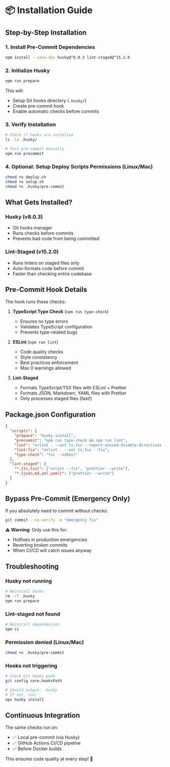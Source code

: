 # 📦 Installation Guide

## Step-by-Step Installation

### 1. Install Pre-Commit Dependencies

```bash
npm install --save-dev husky@^8.0.3 lint-staged@^15.2.0
```

### 2. Initialize Husky

```bash
npm run prepare
```

This will:

- Setup Git hooks directory (`.husky/`)
- Create pre-commit hook
- Enable automatic checks before commits

### 3. Verify Installation

```bash
# Check if hooks are installed
ls -la .husky/

# Test pre-commit manually
npm run precommit
```

### 4. Optional: Setup Deploy Scripts Permissions (Linux/Mac)

```bash
chmod +x deploy.sh
chmod +x setup.sh
chmod +x .husky/pre-commit
```

## What Gets Installed?

### Husky (v8.0.3)

- Git hooks manager
- Runs checks before commits
- Prevents bad code from being committed

### Lint-Staged (v15.2.0)

- Runs linters on staged files only
- Auto-formats code before commit
- Faster than checking entire codebase

## Pre-Commit Hook Details

The hook runs these checks:

1. **TypeScript Type Check** (`npm run type-check`)
   - Ensures no type errors
   - Validates TypeScript configuration
   - Prevents type-related bugs

2. **ESLint** (`npm run lint`)
   - Code quality checks
   - Style consistency
   - Best practices enforcement
   - Max 0 warnings allowed

3. **Lint-Staged**
   - Formats TypeScript/TSX files with ESLint + Prettier
   - Formats JSON, Markdown, YAML files with Prettier
   - Only processes staged files (fast!)

## Package.json Configuration

```json
{
  "scripts": {
    "prepare": "husky install",
    "precommit": "npm run type-check && npm run lint",
    "lint": "eslint . --ext ts,tsx --report-unused-disable-directives --max-warnings 0",
    "lint:fix": "eslint . --ext ts,tsx --fix",
    "type-check": "tsc --noEmit"
  },
  "lint-staged": {
    "*.{ts,tsx}": ["eslint --fix", "prettier --write"],
    "*.{json,md,yml,yaml}": ["prettier --write"]
  }
}
```

## Bypass Pre-Commit (Emergency Only)

If you absolutely need to commit without checks:

```bash
git commit --no-verify -m "emergency fix"
```

⚠️ **Warning**: Only use this for:

- Hotfixes in production emergencies
- Reverting broken commits
- When CI/CD will catch issues anyway

## Troubleshooting

### Husky not running

```bash
# Reinstall hooks
rm -rf .husky
npm run prepare
```

### Lint-staged not found

```bash
# Reinstall dependencies
npm ci
```

### Permission denied (Linux/Mac)

```bash
chmod +x .husky/pre-commit
```

### Hooks not triggering

```bash
# Check Git hooks path
git config core.hooksPath

# Should output: .husky
# If not, run:
npx husky install
```

## Continuous Integration

The same checks run on:

- ✅ Local pre-commit (via Husky)
- ✅ GitHub Actions CI/CD pipeline
- ✅ Before Docker builds

This ensures code quality at every step! 🎯

